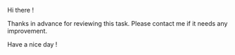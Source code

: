 Hi there !

Thanks in advance for reviewing this task. Please contact me if it needs any improvement.

Have a nice day !